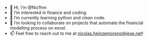 - 👋 Hi, I’m @Nicfhm
- 👀 I’m interested in finance and coding. 
- 🌱 I’m currently learning python and clean code. 
- 💞️ I’m looking to collaborate on projects that automate the financial modelling process on excel. 
- 📫 Feel free to reach out to me at nicolas.heinzemoreno@iese.net!

